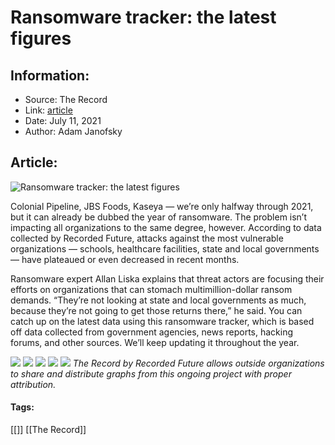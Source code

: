 # Ransomware tracker: the latest figures
### 

## Information:
+ Source: The Record
+ Link: [article](https://therecord.media/ransomware-tracker-the-latest-figures/)
+ Date: July 11, 2021
+ Author: Adam Janofsky


## Article:
![Ransomware tracker: the latest figures](https://therecord.media/wp-content/uploads/2021/07/moshed-07-09-16-20-20.png)

Colonial Pipeline, JBS Foods, Kaseya — we’re only halfway through 2021, but it can already be dubbed the year of ransomware. The problem isn’t impacting all organizations to the same degree, however. According to data collected by Recorded Future, attacks against the most vulnerable organizations — schools, healthcare facilities, state and local governments — have plateaued or even decreased in recent months.


Ransomware expert Allan Liska explains that threat actors are focusing their efforts on organizations that can stomach multimillion-dollar ransom demands. “They’re not looking at state and local governments as much, because they’re not going to get those returns there,” he said. You can catch up on the latest data using this ransomware tracker, which is based off data collected from government agencies, news reports, hacking forums, and other sources. We’ll keep updating it throughout the year.


![](https://www-therecord.recfut.com/wp-content/uploads/2021/07/2021_0625-Chart-Victim-Data-Released-on-Ransomware-Extortion-Sites-1024x655.jpg)
![](https://www-therecord.recfut.com/wp-content/uploads/2021/07/2021_0625-Chart-Reported-Ransomware-Attacks-on-State-and-Local-Governments-1024x655.jpg)
![](https://www-therecord.recfut.com/wp-content/uploads/2021/07/2021_0625-Chart-Reported-Ransomware-Attacks-on-Healthcare-Providers-1024x655.jpg)
![](https://www-therecord.recfut.com/wp-content/uploads/2021/07/2021_0625-Chart-Reported-Ransomware-Attacks-on-Schools-1024x655.jpg)
![](https://www-therecord.recfut.com/wp-content/uploads/2021/05/2021_0503-Chart-of-the-Week-1-1024x655.jpg)
*The Record by Recorded Future allows outside organizations to share and distribute graphs from this ongoing project with proper attribution.*





#### Tags:
[[]] [[The Record]]

